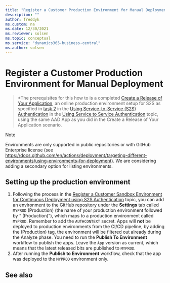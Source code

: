 ```yaml
---
title: "Register a Customer Production Environment for Manual Deployment"
description: ""
author: freddyk
ms.custom: na
ms.date: 12/30/2021
ms.reviewer: solsen
ms.topic: conceptual
ms.service: "dynamics365-business-central"
ms.author: solsen
---
```


# Register a Customer Production Environment for Manual Deployment

> *The prerequisites for this how to is a completed [Create a Release of Your Application](algo-create-release-app.md), an online production environment setup for S2S as specified in [task 2](../administration/automation-apis-using-s2s-authentication.md#task-2-set-up-the-azure-ad-application-in-) in the [Using Service-to-Service (S2S) Authentication](../administration/automation-apis-using-s2s-authentication.md) in the [Using Service to Service Authentication](../administration/automation-apis-using-s2s-authentication.md) topic, using the same AAD App as you did in the Create a Release of Your Application scenario.

> [!NOTE]  
> Environments are only supported in public repositories or with GitHub Enterprise license (see https://docs.github.com/en/actions/deployment/targeting-different-environments/using-environments-for-deployment). We are considering adding a secondary option for listing environments.

## Setting up the production environment

1. Following the process in the [Register a Customer Sandbox Environment for Continuous Deployment using S2S Authentication](algo-register-sandbox-env.md) topic, you can add an environment to the GitHub repository under the **Settings** tab called `MYPROD` (Production) (the name of your production environment followed by “ (Production)”), which maps to a production environment called `MYPROD`. Remember to add the `AUTHCONTEXT` secret. Apps will **not** be deployed to production environments from the CI/CD pipeline, by adding the (Production) tag, the environment will be filtered out already during the Analyze phase. You need to run the **Publish To Environment** workflow to publish the apps. Leave the `App` version as current, which means that the latest released bits are published to `MYPROD`.
2. After running the **Publish to Environment** workflow, check that the app was deployed to the `MYPROD` environment only.


## See also